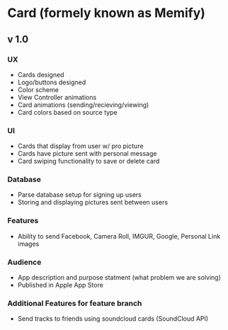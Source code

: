 Card (formely known as Memify)
====================
v 1.0
---------------------

### UX
* Cards designed
* Logo/buttons designed
* Color scheme
* View Controller animations
* Card animations (sending/recieving/viewing)
* Card colors based on source type

### UI
* Cards that display from user w/ pro picture
* Cards have picture sent with personal message
* Card swiping functionality to save or delete card

### Database
* Parse database setup for signing up users
* Storing and displaying pictures sent between users

### Features
* Ability to send Facebook, Camera Roll, IMGUR, Google, Personal Link images

### Audience
* App description and purpose statment (what problem we are solving)
* Published in Apple App Store

### Additional Features for feature branch
* Send tracks to friends using soundcloud cards (SoundCloud API)
